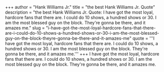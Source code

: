 +++
author = "Hank Williams Jr."
title = "the best Hank Williams Jr. Quote"
description = "the best Hank Williams Jr. Quote: I have got the most loyal, hardcore fans that there are. I could do 10 shows, a hundred shows or 30. I am the most blessed guy on the block. They're gonna be there, and it amazes me."
slug = "i-have-got-the-most-loyal-hardcore-fans-that-there-are-i-could-do-10-shows-a-hundred-shows-or-30-i-am-the-most-blessed-guy-on-the-block-theyre-gonna-be-there-and-it-amazes-me"
quote = '''I have got the most loyal, hardcore fans that there are. I could do 10 shows, a hundred shows or 30. I am the most blessed guy on the block. They're gonna be there, and it amazes me.'''
+++
I have got the most loyal, hardcore fans that there are. I could do 10 shows, a hundred shows or 30. I am the most blessed guy on the block. They're gonna be there, and it amazes me.
